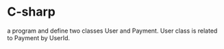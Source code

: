 # C-sharp
a program and define two classes User and Payment.
User class is related to Payment by UserId.
